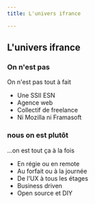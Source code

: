 ```yaml
---
title: L'univers ifrance

---
```

## L'univers ifrance

### On n'est pas

On n'est pas tout à fait 

* Une SSII ESN
* Agence web
* Collectif de freelance
* Ni Mozilla ni Framasoft

### nous on est plutôt

...on est tout ça à la fois

* En régie ou en remote
* Au forfait ou à la journée
* De l'UX à tous les étages
* Business driven
* Open source et DIY
